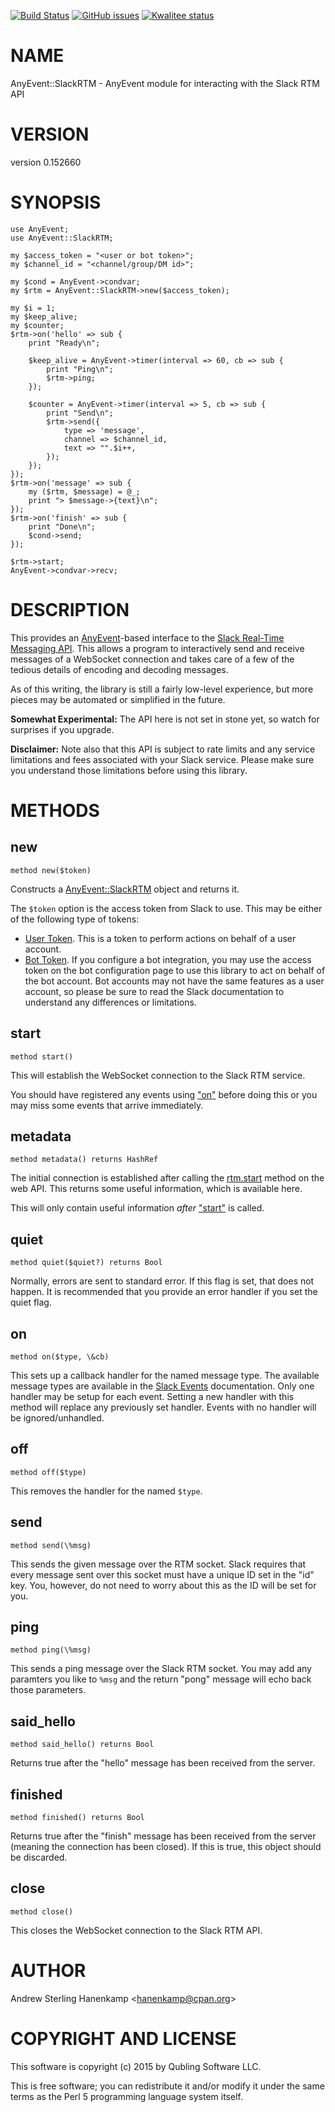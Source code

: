[![Build Status](https://travis-ci.org/zostay/AnyEvent-SlackRTM.svg?branch=master)](https://travis-ci.org/zostay/AnyEvent-SlackRTM)
[![GitHub issues](https://img.shields.io/github/issues/zostay/AnyEvent-SlackRTM.svg)](https://github.com/zostay/AnyEvent-SlackRTM/issues)
[![Kwalitee status](http://cpants.cpanauthors.org/dist/AnyEvent-SlackRTM.png)](http://cpants.charsbar.org/dist/overview/AnyEvent-SlackRTM)

# NAME

AnyEvent::SlackRTM - AnyEvent module for interacting with the Slack RTM API

# VERSION

version 0.152660

# SYNOPSIS

    use AnyEvent;
    use AnyEvent::SlackRTM;

    my $access_token = "<user or bot token>";
    my $channel_id = "<channel/group/DM id>";

    my $cond = AnyEvent->condvar;
    my $rtm = AnyEvent::SlackRTM->new($access_token);

    my $i = 1;
    my $keep_alive;
    my $counter;
    $rtm->on('hello' => sub { 
        print "Ready\n";

        $keep_alive = AnyEvent->timer(interval => 60, cb => sub {
            print "Ping\n";
            $rtm->ping;
        });

        $counter = AnyEvent->timer(interval => 5, cb => sub {
            print "Send\n";
            $rtm->send({
                type => 'message',
                channel => $channel_id,
                text => "".$i++, 
            });
        });
    });
    $rtm->on('message' => sub { 
        my ($rtm, $message) = @_;
        print "> $message->{text}\n";
    });
    $rtm->on('finish' => sub { 
        print "Done\n";
        $cond->send;
    });

    $rtm->start;
    AnyEvent->condvar->recv;

# DESCRIPTION

This provides an [AnyEvent](https://metacpan.org/pod/AnyEvent)-based interface to the [Slack Real-Time Messaging API](https://api.slack.com/rtm). This allows a program to interactively send and receive messages of a WebSocket connection and takes care of a few of the tedious details of encoding and decoding messages.

As of this writing, the library is still a fairly low-level experience, but more pieces may be automated or simplified in the future.

**Somewhat Experimental:** The API here is not set in stone yet, so watch for surprises if you upgrade.

**Disclaimer:** Note also that this API is subject to rate limits and any service limitations and fees associated with your Slack service. Please make sure you understand those limitations before using this library.

# METHODS

## new

    method new($token)

Constructs a [AnyEvent::SlackRTM](https://metacpan.org/pod/AnyEvent::SlackRTM) object and returns it. 

The `$token` option is the access token from Slack to use. This may be either of the following type of tokens:

- [User Token](https://api.slack.com/tokens). This is a token to perform actions on behalf of a user account.
- [Bot Token](https://slack.com/services/new/bot). If you configure a bot integration, you may use the access token on the bot configuration page to use this library to act on behalf of the bot account. Bot accounts may not have the same features as a user account, so please be sure to read the Slack documentation to understand any differences or limitations.

## start

    method start()

This will establish the WebSocket connection to the Slack RTM service.

You should have registered any events using ["on"](#on) before doing this or you may miss some events that arrive immediately.

## metadata

    method metadata() returns HashRef

The initial connection is established after calling the [rtm.start](https://api.slack.com/methods/rtm.start) method on the web API. This returns some useful information, which is available here.

This will only contain useful information _after_ ["start"](#start) is called.

## quiet

    method quiet($quiet?) returns Bool

Normally, errors are sent to standard error. If this flag is set, that does not happen. It is recommended that you provide an error handler if you set the quiet flag.

## on

    method on($type, \&cb)

This sets up a callback handler for the named message type. The available message types are available in the [Slack Events](https://api.slack.com/events) documentation. Only one handler may be setup for each event. Setting a new handler with this method will replace any previously set handler. Events with no handler will be ignored/unhandled.

## off

    method off($type)

This removes the handler for the named `$type`.

## send

    method send(\%msg)

This sends the given message over the RTM socket. Slack requires that every message sent over this socket must have a unique ID set in the "id" key. You, however, do not need to worry about this as the ID will be set for you.

## ping

    method ping(\%msg)

This sends a ping message over the Slack RTM socket. You may add any paramters you like to `%msg` and the return "pong" message will echo back those parameters.

## said\_hello

    method said_hello() returns Bool

Returns true after the "hello" message has been received from the server.

## finished

    method finished() returns Bool

Returns true after the "finish" message has been received from the server (meaning the connection has been closed). If this is true, this object should be discarded.

## close

    method close()

This closes the WebSocket connection to the Slack RTM API.

# AUTHOR

Andrew Sterling Hanenkamp &lt;hanenkamp@cpan.org>

# COPYRIGHT AND LICENSE

This software is copyright (c) 2015 by Qubling Software LLC.

This is free software; you can redistribute it and/or modify it under
the same terms as the Perl 5 programming language system itself.
